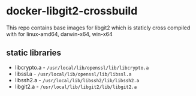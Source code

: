 # docker-libgit2-crossbuild
This repo contains base images for libgit2 which is staticly cross compiled with for linux-amd64, darwin-x64, win-x64

## static libraries 

- libcrypto.a - `/usr/local/lib/openssl/lib/libcrypto.a`
- libssl.a - `/usr/local/lib/openssl/lib/libssl.a`
- libssh2.a - `/usr/local/lib/libssh2/lib/libssh2.a`
- libgit2.a - `/usr/local/lib/libgit2/lib/libgit2.a`
